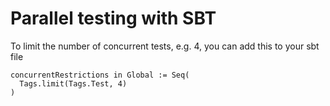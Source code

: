 # Parallel testing with SBT
To limit the number of concurrent tests, e.g. 4, you can add this to your sbt file
```
concurrentRestrictions in Global := Seq(
  Tags.limit(Tags.Test, 4)
)
```